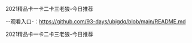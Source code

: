 2021精品卡一卡二卡三老狼-今日推荐

--观看入口-：https://github.com/93-days/ubigdq/blob/main/README.md

2021精品卡一卡二卡三老狼-今日推荐
